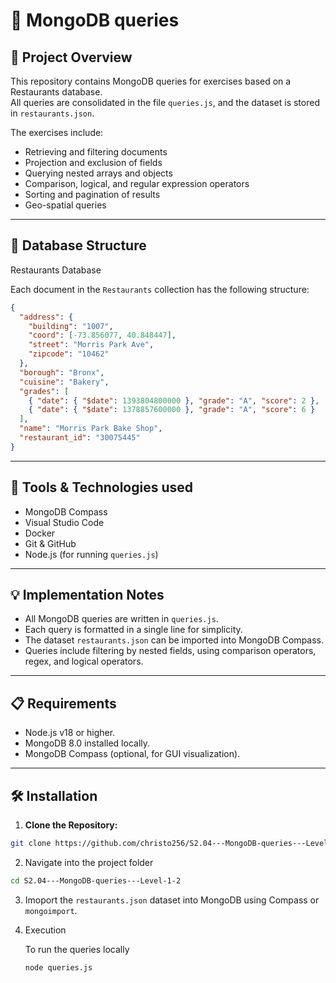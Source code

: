 # 🧠 MongoDB queries

## 📄 Project Overview  
This repository contains MongoDB queries for exercises based on a Restaurants database.  
All queries are consolidated in the file `queries.js`, and the dataset is stored in `restaurants.json`.

The exercises include:  
- Retrieving and filtering documents  
- Projection and exclusion of fields  
- Querying nested arrays and objects  
- Comparison, logical, and regular expression operators  
- Sorting and pagination of results  
- Geo-spatial queries
  
---

## 🧱 Database Structure  
Restaurants Database  

Each document in the `Restaurants` collection has the following structure:  

```json
{
  "address": {
    "building": "1007",
    "coord": [-73.856077, 40.848447],
    "street": "Morris Park Ave",
    "zipcode": "10462"
  },
  "borough": "Bronx",
  "cuisine": "Bakery",
  "grades": [
    { "date": { "$date": 1393804800000 }, "grade": "A", "score": 2 },
    { "date": { "$date": 1378857600000 }, "grade": "A", "score": 6 }
  ],
  "name": "Morris Park Bake Shop",
  "restaurant_id": "30075445"
}
```
---
## 🧰 Tools & Technologies used
- MongoDB Compass 
- Visual Studio Code 
- Docker 
- Git & GitHub
- Node.js (for running `queries.js`)

--- 

## 💡 Implementation Notes

- All MongoDB queries are written in `queries.js`. 
- Each query is formatted in a single line for simplicity.
- The dataset `restaurants.json` can be imported into MongoDB Compass.
- Queries include filtering by nested fields, using comparison operators, regex, and logical operators.

---

## 📋 Requirements

- Node.js v18 or higher.
- MongoDB 8.0 installed locally.
- MongoDB Compass (optional, for GUI visualization).

---

## 🛠️ Installation

1. **Clone the Repository:**

```bash
git clone https://github.com/christo256/S2.04---MongoDB-queries---Level-1-2
```

2. Navigate into the project folder

```bash
cd S2.04---MongoDB-queries---Level-1-2
```
3. Imoport the `restaurants.json` dataset into MongoDB using Compass or `mongoimport`.

4. Execution
   
   To run the queries locally
   
   ```bash
   node queries.js
    ```

   
  
   
